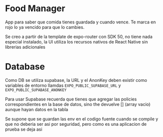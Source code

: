 # Food Manager
App para saber que comida tienes guardada y cuando vence. Te marca en rojo lo ya vencido para que lo cambies.

Se creo a partir de la template de expo-router con SDK 50, no tiene nada especial instalado, la UI utiliza los recursos nativos de React Native sin librerias adicionales

# Database
Como DB se utiliza supabase, la URL y el AnonKey deben existir como variables de entorno llamdas `EXPO_PUBLIC_SUPABASE_URL` y `EXPO_PUBLIC_SUPABASE_ANONKEY`

Para usar Supabase recuerda que tienes que agregar las policies correspondientes en la base de datos, sino the devuelve [] (array vacio) aunque hayan datos en la tabla

Se supone que se guardan las env en el codigo fuente cuando se compile y que no deberia ser asi por seguridad, pero como es una aplicacion de prueba se deja asi